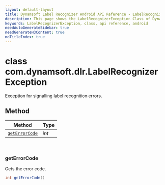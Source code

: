 ```yaml
---
layout: default-layout
title: Dynamsoft Label Recognizer Android API Reference - LabelRecognizerException Class
description: This page shows the LabelRecognizerException Class of Dynamsoft Label Recognizer for Android SDK.
keywords: LabelRecognizerException, class, api reference, android
needAutoGenerateSidebar: true
needGenerateH3Content: true
noTitleIndex: true
---
```



# class com.dynamsoft.dlr.LabelRecognizerException 
Exception for signalling label recognition errors.
  

## Method
  
| Method | Type |
|---------- | ----------- | 
| [`getErrorCode`](#geterrorcode)| *int* |

&nbsp;

### getErrorCode

Gets the error code.

```java
int getErrorCode()	
```